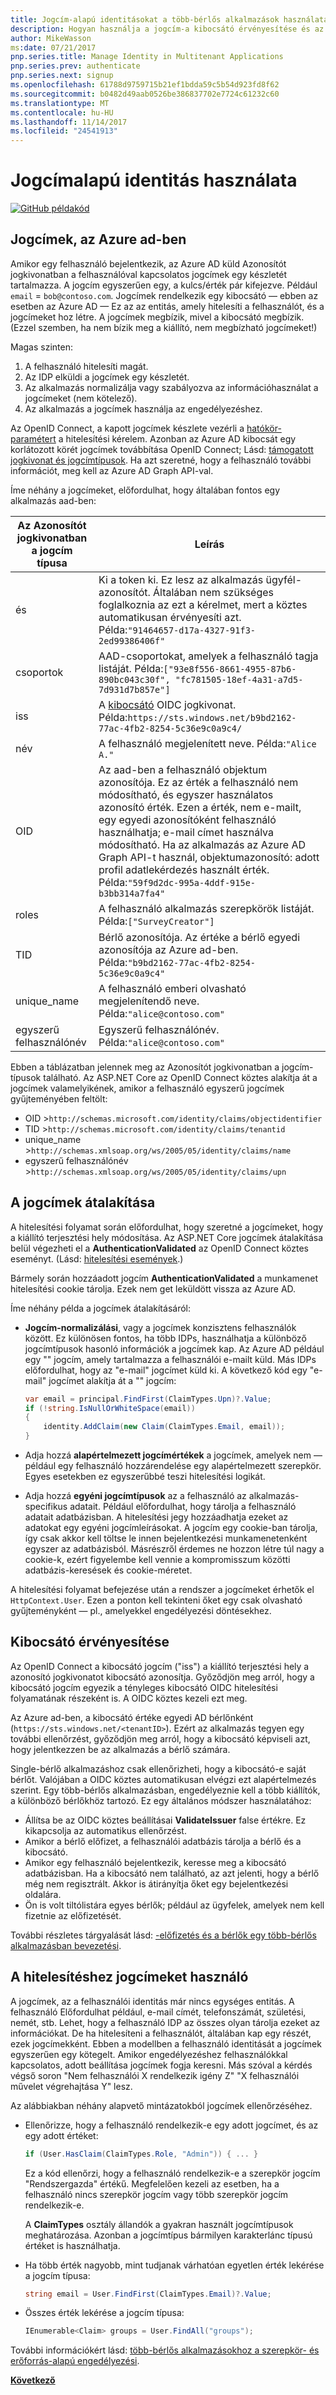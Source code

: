 ```yaml
---
title: Jogcím-alapú identitásokat a több-bérlős alkalmazások használata
description: Hogyan használja a jogcím-a kibocsátó érvényesítése és az engedélyezés
author: MikeWasson
ms:date: 07/21/2017
pnp.series.title: Manage Identity in Multitenant Applications
pnp.series.prev: authenticate
pnp.series.next: signup
ms.openlocfilehash: 61788d9759715b21ef1bdda59c5b54d923fd8f62
ms.sourcegitcommit: b0482d49aab0526be386837702e7724c61232c60
ms.translationtype: MT
ms.contentlocale: hu-HU
ms.lasthandoff: 11/14/2017
ms.locfileid: "24541913"
---
```

# <a name="work-with-claims-based-identities"></a>Jogcímalapú identitás használata

[![GitHub](../_images/github.png) példakód][sample application]

## <a name="claims-in-azure-ad"></a>Jogcímek, az Azure ad-ben
Amikor egy felhasználó bejelentkezik, az Azure AD küld Azonosítót jogkivonatban a felhasználóval kapcsolatos jogcímek egy készletét tartalmazza. A jogcím egyszerűen egy, a kulcs/érték pár kifejezve. Például `email` = `bob@contoso.com`.  Jogcímek rendelkezik egy kibocsátó &mdash; ebben az esetben az Azure AD &mdash; Ez az az entitás, amely hitelesíti a felhasználót, és a jogcímeket hoz létre. A jogcímek megbízik, mivel a kibocsátó megbízik. (Ezzel szemben, ha nem bízik meg a kiállító, nem megbízható jogcímeket!)

Magas szinten:

1. A felhasználó hitelesíti magát.
2. Az IDP elküldi a jogcímek egy készletét.
3. Az alkalmazás normalizálja vagy szabályozva az információhasználat a jogcímeket (nem kötelező).
4. Az alkalmazás a jogcímek használja az engedélyezéshez.

Az OpenID Connect, a kapott jogcímek készlete vezérli a [hatókör-paramétert] a hitelesítési kérelem. Azonban az Azure AD kibocsát egy korlátozott körét jogcímek továbbítása OpenID Connect; Lásd: [támogatott jogkivonat és jogcímtípusok]. Ha azt szeretné, hogy a felhasználó további információt, meg kell az Azure AD Graph API-val.

Íme néhány a jogcímeket, előfordulhat, hogy általában fontos egy alkalmazás aad-ben:

| Az Azonosítót jogkivonatban a jogcím típusa | Leírás |
| --- | --- |
| és |Ki a token ki. Ez lesz az alkalmazás ügyfél-azonosítót. Általában nem szükséges foglalkoznia az ezt a kérelmet, mert a köztes automatikusan érvényesíti azt. Példa:`"91464657-d17a-4327-91f3-2ed99386406f"` |
| csoportok |AAD-csoportokat, amelyek a felhasználó tagja listáját. Példa:`["93e8f556-8661-4955-87b6-890bc043c30f", "fc781505-18ef-4a31-a7d5-7d931d7b857e"]` |
| iss |A [kibocsátó] OIDC jogkivonat. Példa:`https://sts.windows.net/b9bd2162-77ac-4fb2-8254-5c36e9c0a9c4/` |
| név |A felhasználó megjelenített neve. Példa:`"Alice A."` |
| OID |Az aad-ben a felhasználó objektum azonosítója. Ez az érték a felhasználó nem módosítható, és egyszer használatos azonosító érték. Ezen a érték, nem e-mailt, egy egyedi azonosítóként felhasználó használhatja; e-mail címet használva módosítható. Ha az alkalmazás az Azure AD Graph API-t használ, objektumazonosító: adott profil adatlekérdezés használt érték. Példa:`"59f9d2dc-995a-4ddf-915e-b3bb314a7fa4"` |
| roles |A felhasználó alkalmazás szerepkörök listáját.    Példa:`["SurveyCreator"]` |
| TID |Bérlő azonosítója. Az értéke a bérlő egyedi azonosítója az Azure ad-ben. Példa:`"b9bd2162-77ac-4fb2-8254-5c36e9c0a9c4"` |
| unique_name |A felhasználó emberi olvasható megjelenítendő neve. Példa:`"alice@contoso.com"` |
| egyszerű felhasználónév |Egyszerű felhasználónév. Példa:`"alice@contoso.com"` |

Ebben a táblázatban jelennek meg az Azonosítót jogkivonatban a jogcím-típusok található. Az ASP.NET Core az OpenID Connect köztes alakítja át a jogcímek valamelyikének, amikor a felhasználó egyszerű jogcímek gyűjteményében feltölt:

* OID >`http://schemas.microsoft.com/identity/claims/objectidentifier`
* TID >`http://schemas.microsoft.com/identity/claims/tenantid`
* unique_name >`http://schemas.xmlsoap.org/ws/2005/05/identity/claims/name`
* egyszerű felhasználónév >`http://schemas.xmlsoap.org/ws/2005/05/identity/claims/upn`

## <a name="claims-transformations"></a>A jogcímek átalakítása
A hitelesítési folyamat során előfordulhat, hogy szeretné a jogcímeket, hogy a kiállító terjesztési hely módosítása. Az ASP.NET Core jogcímek átalakítása belül végezheti el a **AuthenticationValidated** az OpenID Connect köztes eseményt. (Lásd: [hitelesítési események].)

Bármely során hozzáadott jogcím **AuthenticationValidated** a munkamenet hitelesítési cookie tárolja. Ezek nem get leküldött vissza az Azure AD.

Íme néhány példa a jogcímek átalakításáról:

* **Jogcím-normalizálási**, vagy a jogcímek konzisztens felhasználók között. Ez különösen fontos, ha több IDPs, használhatja a különböző jogcímtípusok hasonló információk a jogcímek kap.
  Az Azure AD például egy "" jogcím, amely tartalmazza a felhasználói e-mailt küld. Más IDPs előfordulhat, hogy az "e-mail" jogcímet küld ki. A következő kód egy "e-mail" jogcímet alakítja át a "" jogcím:
  
  ```csharp
  var email = principal.FindFirst(ClaimTypes.Upn)?.Value;
  if (!string.IsNullOrWhiteSpace(email))
  {
      identity.AddClaim(new Claim(ClaimTypes.Email, email));
  }
  ```
* Adja hozzá **alapértelmezett jogcímértékek** a jogcímek, amelyek nem &mdash; például egy felhasználó hozzárendelése egy alapértelmezett szerepkör. Egyes esetekben ez egyszerűbbé teszi hitelesítési logikát.
* Adja hozzá **egyéni jogcímtípusok** az a felhasználó az alkalmazás-specifikus adatait. Például előfordulhat, hogy tárolja a felhasználó adatait adatbázisban. A hitelesítési jegy hozzáadhatja ezeket az adatokat egy egyéni jogcímleírásokat. A jogcím egy cookie-ban tárolja, így csak akkor kell töltse le innen bejelentkezési munkamenetenként egyszer az adatbázisból. Másrészről érdemes ne hozzon létre túl nagy a cookie-k, ezért figyelembe kell vennie a kompromisszum közötti adatbázis-keresések és cookie-méretet.   

A hitelesítési folyamat befejezése után a rendszer a jogcímeket érhetők el `HttpContext.User`. Ezen a ponton kell tekinteni őket egy csak olvasható gyűjteményként &mdash; pl., amelyekkel engedélyezési döntésekhez.

## <a name="issuer-validation"></a>Kibocsátó érvényesítése
Az OpenID Connect a kibocsátó jogcím ("iss") a kiállító terjesztési hely a azonosító jogkivonatot kibocsátó azonosítja. Győződjön meg arról, hogy a kibocsátó jogcím egyezik a tényleges kibocsátó OIDC hitelesítési folyamatának részeként is. A OIDC köztes kezeli ezt meg.

Az Azure ad-ben, a kibocsátó értéke egyedi AD bérlőnként (`https://sts.windows.net/<tenantID>`). Ezért az alkalmazás tegyen egy további ellenőrzést, győződjön meg arról, hogy a kibocsátó képviseli azt, hogy jelentkezzen be az alkalmazás a bérlő számára.

Single-bérlő alkalmazáshoz csak ellenőrizheti, hogy a kibocsátó-e saját bérlőt. Valójában a OIDC köztes automatikusan elvégzi ezt alapértelmezés szerint. Egy több-bérlős alkalmazásban, engedélyeznie kell a több kiállítók, a különböző bérlőkhöz tartozó. Ez egy általános módszer használatához:

* Állítsa be az OIDC köztes beállításai **ValidateIssuer** false értékre. Ez kikapcsolja az automatikus ellenőrzést.
* Amikor a bérlő előfizet, a felhasználói adatbázis tárolja a bérlő és a kibocsátó.
* Amikor egy felhasználó bejelentkezik, keresse meg a kibocsátó adatbázisban. Ha a kibocsátó nem található, az azt jelenti, hogy a bérlő még nem regisztrált. Akkor is átirányítja őket egy bejelentkezési oldalára.
* Ön is volt tiltólistára egyes bérlők; például az ügyfelek, amelyek nem kell fizetnie az előfizetését.

További részletes tárgyalását lásd: [-előfizetés és a bérlők egy több-bérlős alkalmazásban bevezetési][signup].

## <a name="using-claims-for-authorization"></a>A hitelesítéshez jogcímeket használó
A jogcímek, az a felhasználói identitás már nincs egységes entitás. A felhasználó Előfordulhat például, e-mail címét, telefonszámát, születési, nemét, stb. Lehet, hogy a felhasználó IDP az összes olyan tárolja ezeket az információkat. De ha hitelesíteni a felhasználót, általában kap egy részét, ezek jogcímekként. Ebben a modellben a felhasználó identitását a jogcímek egyszerűen egy kötegelt. Amikor engedélyezéshez felhasználókkal kapcsolatos, adott beállítása jogcímek fogja keresni. Más szóval a kérdés végső soron "Nem felhasználói X rendelkezik igény Z" "X felhasználói művelet végrehajtása Y" lesz.

Az alábbiakban néhány alapvető mintázatokból jogcímek ellenőrzéséhez.

* Ellenőrizze, hogy a felhasználó rendelkezik-e egy adott jogcímet, és az egy adott értéket:
  
   ```csharp
   if (User.HasClaim(ClaimTypes.Role, "Admin")) { ... }
   ```
   Ez a kód ellenőrzi, hogy a felhasználó rendelkezik-e a szerepkör jogcím "Rendszergazda" értékű. Megfelelően kezeli az esetben, ha a felhasználó nincs szerepkör jogcím vagy több szerepkör jogcím rendelkezik-e.
  
   A **ClaimTypes** osztály állandók a gyakran használt jogcímtípusok meghatározása. Azonban a jogcímtípus bármilyen karakterlánc típusú értéket is használhatja.
* Ha több érték nagyobb, mint tudjanak várhatóan egyetlen érték lekérése a jogcím típusa:
  
  ```csharp
  string email = User.FindFirst(ClaimTypes.Email)?.Value;
  ```
* Összes érték lekérése a jogcím típusa:
  
  ```csharp
  IEnumerable<Claim> groups = User.FindAll("groups");
  ```

További információkért lásd: [több-bérlős alkalmazásokhoz a szerepkör- és erőforrás-alapú engedélyezési][authorization].

[**Következő**][signup]


<!-- Links -->

[hatókör-paramétert]: http://nat.sakimura.org/2012/01/26/scopes-and-claims-in-openid-connect/
[támogatott jogkivonat és jogcímtípusok]: /azure/active-directory/active-directory-token-and-claims/
[kibocsátó]: http://openid.net/specs/openid-connect-core-1_0.html#IDToken
[hitelesítési események]: authenticate.md#authentication-events
[signup]: signup.md
[Claims-Based Authorization]: /aspnet/core/security/authorization/claims
[sample application]: https://github.com/mspnp/multitenant-saas-guidance
[authorization]: authorize.md
